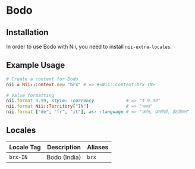 <!-- This file has been generated. Source: languages/_template.md.erb -->

# Bodo

## Installation

In order to use Bodo with Nii, you need to install `nii-extra-locales`.

## Example Usage

``` ruby
# Create a context for Bodo
nii = Nii::Context.new "brx" # => #<Nii::Context:brx-IN>

# Value formatting
nii.format 9.99, style: :currency            # => "₹ 9.99"
nii.format Nii::Territory["IN"]              # => "भारत"
nii.format ["de", "fr", "it"], as: :language # => "ज़र्मन, फ्रांसीसी, ईटालियन्"
```


## Locales

<table>
  <thead>
    <tr>
      <th>Locale Tag</th>
      <th>Description</th>
      <th>Aliases</th>
    </tr>
  </thead>
  <tbody>
    <tr>
      <td><code>brx-IN</code></td>
      <td>Bodo (India)</td>
      <td><code>brx</code></td>
    </tr>
  </tbody>
</table>

